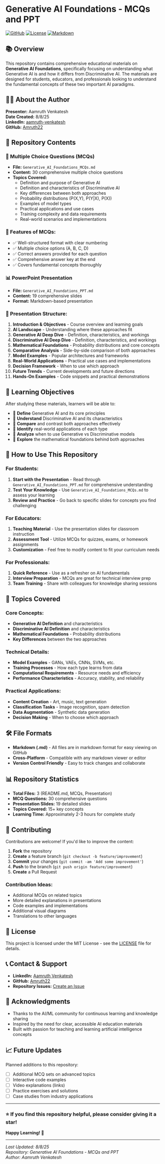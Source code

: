 # Generative AI Foundations - MCQs and PPT

[![GitHub](https://img.shields.io/badge/GitHub-Repository-blue?logo=github)](https://github.com/Amruth22/Generative-AI-Foundations-mcq-and-ppt)
[![License](https://img.shields.io/badge/License-MIT-green.svg)](LICENSE)
[![Markdown](https://img.shields.io/badge/Format-Markdown-lightgrey.svg)](https://www.markdownguide.org/)

## 📚 Overview

This repository contains comprehensive educational materials on **Generative AI Foundations**, specifically focusing on understanding what Generative AI is and how it differs from Discriminative AI. The materials are designed for students, educators, and professionals looking to understand the fundamental concepts of these two important AI paradigms.

## 👨‍💼 About the Author

**Presenter:** Aamruth Venkatesh  
**Date Created:** 8/8/25  
**LinkedIn:** [aamruth-venkatesh](https://www.linkedin.com/in/aamruth-venkatesh/)  
**GitHub:** [Amruth22](https://github.com/Amruth22)

## 📁 Repository Contents

### 📝 Multiple Choice Questions (MCQs)
- **File:** `Generative_AI_Foundations_MCQs.md`
- **Content:** 30 comprehensive multiple choice questions
- **Topics Covered:**
  - Definition and purpose of Generative AI
  - Definition and characteristics of Discriminative AI
  - Key differences between both approaches
  - Probability distributions (P(X,Y), P(Y|X), P(X))
  - Examples of model types
  - Practical applications and use cases
  - Training complexity and data requirements
  - Real-world scenarios and implementations

### 🎯 Features of MCQs:
- ✅ Well-structured format with clear numbering
- ✅ Multiple choice options (A, B, C, D)
- ✅ Correct answers provided for each question
- ✅ Comprehensive answer key at the end
- ✅ Covers fundamental concepts thoroughly

### 📊 PowerPoint Presentation
- **File:** `Generative_AI_Foundations_PPT.md`
- **Content:** 19 comprehensive slides
- **Format:** Markdown-based presentation

### 🎯 Presentation Structure:
1. **Introduction & Objectives** - Course overview and learning goals
2. **AI Landscape** - Understanding where these approaches fit
3. **Generative AI Deep Dive** - Definition, characteristics, and workings
4. **Discriminative AI Deep Dive** - Definition, characteristics, and workings
5. **Mathematical Foundations** - Probability distributions and core concepts
6. **Comparative Analysis** - Side-by-side comparison of both approaches
7. **Model Examples** - Popular architectures and frameworks
8. **Real-World Applications** - Practical use cases and implementations
9. **Decision Framework** - When to use which approach
10. **Future Trends** - Current developments and future directions
11. **Hands-On Examples** - Code snippets and practical demonstrations

## 🎯 Learning Objectives

After studying these materials, learners will be able to:

- 🎯 **Define** Generative AI and its core principles
- 🎯 **Understand** Discriminative AI and its characteristics
- 🎯 **Compare** and contrast both approaches effectively
- 🎯 **Identify** real-world applications of each type
- 🎯 **Analyze** when to use Generative vs Discriminative models
- 🎯 **Explore** the mathematical foundations behind both approaches

## 🚀 How to Use This Repository

### For Students:
1. **Start with the Presentation** - Read through `Generative_AI_Foundations_PPT.md` for comprehensive understanding
2. **Test Your Knowledge** - Use `Generative_AI_Foundations_MCQs.md` to assess your learning
3. **Review and Practice** - Go back to specific slides for concepts you find challenging

### For Educators:
1. **Teaching Material** - Use the presentation slides for classroom instruction
2. **Assessment Tool** - Utilize MCQs for quizzes, exams, or homework assignments
3. **Customization** - Feel free to modify content to fit your curriculum needs

### For Professionals:
1. **Quick Reference** - Use as a refresher on AI fundamentals
2. **Interview Preparation** - MCQs are great for technical interview prep
3. **Team Training** - Share with colleagues for knowledge sharing sessions

## 📖 Topics Covered

### Core Concepts:
- **Generative AI Definition** and characteristics
- **Discriminative AI Definition** and characteristics
- **Mathematical Foundations** - Probability distributions
- **Key Differences** between the two approaches

### Technical Details:
- **Model Examples** - GANs, VAEs, CNNs, SVMs, etc.
- **Training Processes** - How each type learns from data
- **Computational Requirements** - Resource needs and efficiency
- **Performance Characteristics** - Accuracy, stability, and reliability

### Practical Applications:
- **Content Creation** - Art, music, text generation
- **Classification Tasks** - Image recognition, spam detection
- **Data Augmentation** - Synthetic data generation
- **Decision Making** - When to choose which approach

## 🛠️ File Formats

- **Markdown (.md)** - All files are in markdown format for easy viewing on GitHub
- **Cross-Platform** - Compatible with any markdown viewer or editor
- **Version Control Friendly** - Easy to track changes and collaborate

## 📊 Repository Statistics

- **Total Files:** 3 (README.md, MCQs, Presentation)
- **MCQ Questions:** 30 comprehensive questions
- **Presentation Slides:** 19 detailed slides
- **Topics Covered:** 15+ key concepts
- **Learning Time:** Approximately 2-3 hours for complete study

## 🤝 Contributing

Contributions are welcome! If you'd like to improve the content:

1. **Fork** the repository
2. **Create** a feature branch (`git checkout -b feature/improvement`)
3. **Commit** your changes (`git commit -am 'Add some improvement'`)
4. **Push** to the branch (`git push origin feature/improvement`)
5. **Create** a Pull Request

### Contribution Ideas:
- Additional MCQs on related topics
- More detailed explanations in presentations
- Code examples and implementations
- Additional visual diagrams
- Translations to other languages

## 📄 License

This project is licensed under the MIT License - see the [LICENSE](LICENSE) file for details.

## 📞 Contact & Support

- **LinkedIn:** [Aamruth Venkatesh](https://www.linkedin.com/in/aamruth-venkatesh/)
- **GitHub:** [Amruth22](https://github.com/Amruth22)
- **Repository Issues:** [Create an Issue](https://github.com/Amruth22/Generative-AI-Foundations-mcq-and-ppt/issues)

## 🌟 Acknowledgments

- Thanks to the AI/ML community for continuous learning and knowledge sharing
- Inspired by the need for clear, accessible AI education materials
- Built with passion for teaching and learning artificial intelligence concepts

## 📈 Future Updates

Planned additions to this repository:
- [ ] Additional MCQ sets on advanced topics
- [ ] Interactive code examples
- [ ] Video explanations (links)
- [ ] Practice exercises and solutions
- [ ] Case studies from industry applications

---

### ⭐ If you find this repository helpful, please consider giving it a star!

**Happy Learning! 🚀**

---

*Last Updated: 8/8/25*  
*Repository: Generative AI Foundations - MCQs and PPT*  
*Author: Aamruth Venkatesh*